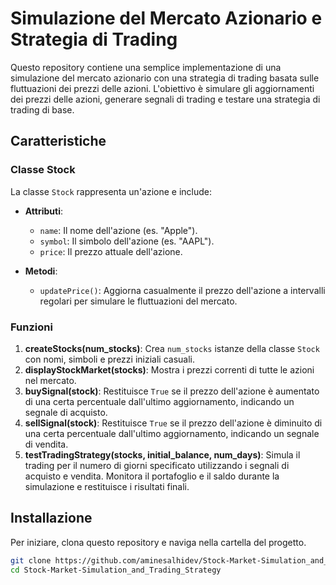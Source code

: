 # Simulazione del Mercato Azionario e Strategia di Trading

Questo repository contiene una semplice implementazione di una simulazione del mercato azionario con una strategia di trading basata sulle fluttuazioni dei prezzi delle azioni. L'obiettivo è simulare gli aggiornamenti dei prezzi delle azioni, generare segnali di trading e testare una strategia di trading di base.

## Caratteristiche

### Classe Stock

La classe `Stock` rappresenta un'azione e include:

- **Attributi**:
  - `name`: Il nome dell'azione (es. "Apple").
  - `symbol`: Il simbolo dell'azione (es. "AAPL").
  - `price`: Il prezzo attuale dell'azione.

- **Metodi**:
  - `updatePrice()`: Aggiorna casualmente il prezzo dell'azione a intervalli regolari per simulare le fluttuazioni del mercato.

### Funzioni

1. **createStocks(num_stocks)**: Crea `num_stocks` istanze della classe `Stock` con nomi, simboli e prezzi iniziali casuali.
2. **displayStockMarket(stocks)**: Mostra i prezzi correnti di tutte le azioni nel mercato.
3. **buySignal(stock)**: Restituisce `True` se il prezzo dell'azione è aumentato di una certa percentuale dall'ultimo aggiornamento, indicando un segnale di acquisto.
4. **sellSignal(stock)**: Restituisce `True` se il prezzo dell'azione è diminuito di una certa percentuale dall'ultimo aggiornamento, indicando un segnale di vendita.
5. **testTradingStrategy(stocks, initial_balance, num_days)**: Simula il trading per il numero di giorni specificato utilizzando i segnali di acquisto e vendita. Monitora il portafoglio e il saldo durante la simulazione e restituisce i risultati finali.

## Installazione

Per iniziare, clona questo repository e naviga nella cartella del progetto.

```bash
git clone https://github.com/aminesalhidev/Stock-Market-Simulation_and_Trading_Strategy
cd Stock-Market-Simulation_and_Trading_Strategy
